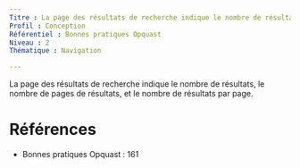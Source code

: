```yaml
---
Titre : La page des résultats de recherche indique le nombre de résultats, le nombre de pages de résultats, et le nombre de résultats par page.
Profil : Conception
Référentiel : Bonnes pratiques Opquast
Niveau : 2
Thématique : Navigation

---
```

La page des résultats de recherche indique le nombre de résultats, le nombre de pages de résultats, et le nombre de résultats par page.

# Références

*   Bonnes pratiques Opquast : 161